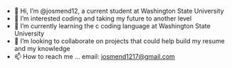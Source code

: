 - 👋 Hi, I’m @josmend12, a current student at Washington State University
- 👀 I’m interested coding and taking my future to another level
- 🌱 I’m currently learning the c coding language at Washington State University
- 💞️ I’m looking to collaborate on projects that could help build my resume and my knowledge
- 📫 How to reach me ... email: josmend1217@gmail.com

<!---
josmend12/josmend12 is a ✨ special ✨ repository because its `README.md` (this file) appears on your GitHub profile.
You can click the Preview link to take a look at your changes.
--->
